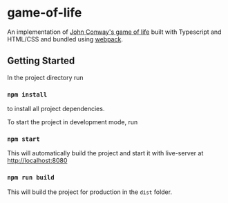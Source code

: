 # game-of-life
An implementation of [John Conway's game of life](https://en.wikipedia.org/wiki/Conway%27s_Game_of_Life) built with Typescript and HTML/CSS and bundled using [webpack](https://webpack.js.org/).

## Getting Started
In the project directory run

### `npm install`

to install all project dependencies.

To start the project in development mode, run

### `npm start`

This will automatically build the project and start it with live-server at [http://localhost:8080](http://localhost:8080)

### `npm run build`

This will build the project for production in the `dist` folder.
